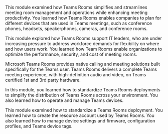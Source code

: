 This module examined how Teams Rooms simplifies and streamlines meeting room management and operations while enhancing meeting productivity. You learned how Teams Rooms enables companies to plan for different devices that are used in Teams meetings, such as conference phones, headsets, speakerphones, cameras, and conference rooms.

This module explored how Teams Rooms support IT leaders, who are under increasing pressure to address workforce demands for flexibility on where and how users work. You learned how Team Rooms enable organizations to optimize the performance, security, and cost of meeting rooms.

Microsoft Teams Rooms provides native calling and meeting solutions built specifically for the Teams user. Teams Rooms delivers a complete Teams meeting experience, with high-definition audio and video, on Teams certified 1st and 3rd party hardware. 

In this module, you learned how to standardize Teams Rooms deployments to simplify the distribution of Teams Rooms across your environment. You also learned how to operate and manage Teams devices.

This module examined how to standardize a Teams Rooms deployment. You learned how to create the resource account used by Teams Rooms. You also learned how to manage device settings and firmware, configuration profiles, and Teams device tags.
